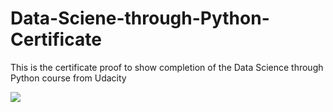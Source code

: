 # Data-Sciene-through-Python-Certificate
This is the certificate proof to show completion of the Data Science through Python course from Udacity


![](master/udacity.PNG)
